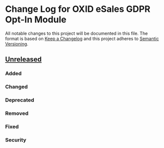 # Change Log for OXID eSales GDPR Opt-In Module

All notable changes to this project will be documented in this file.
The format is based on [Keep a Changelog](http://keepachangelog.com/)
and this project adheres to [Semantic Versioning](http://semver.org/).


## [Unreleased]

### Added

### Changed

### Deprecated

### Removed

### Fixed

### Security

[Unreleased]: https://github.com/OXID-eSales/paypal/compare/v2.0.0...HEAD
[v2.0.0]: https://github.com/OXID-eSales/paypal/compare/v1.0.0...v2.0.0
